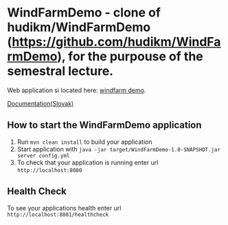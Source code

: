 # WindFarmDemo - clone of hudikm/WindFarmDemo (https://github.com/hudikm/WindFarmDemo), for the purpouse of the semestral lecture.
Web application si located here: [windfarm demo](https://github.com/simonko1811/WindFarmDemoWeb).

[Documentation(Slovak)](https://simonko1811.github.io/index.html/)

How to start the WindFarmDemo application
---

1. Run `mvn clean install` to build your application
1. Start application with `java -jar target/WindFarmDemo-1.0-SNAPSHOT.jar server config.yml`
1. To check that your application is running enter url `http://localhost:8080`

Health Check
---

To see your applications health enter url `http://localhost:8081/healthcheck`
